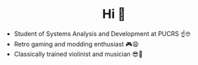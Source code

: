 ### <h1 align="center">Hi 🤠</h1>
- Student of Systems Analysis and Development at PUCRS ☝🤓
- Retro gaming and modding enthusiast 🎮😩
- Classically trained violinist and musician 😎🎻
<!--
**tomilho1/tomilho1** is a ✨ _special_ ✨ repository because its `README.md` (this file) appears on your GitHub profile.

Here are some ideas to get you started:

- 🔭 I’m currently working on ...
- 🌱 I’m currently learning ...
- 👯 I’m looking to collaborate on ...
- 🤔 I’m looking for help with ...
- 💬 Ask me about ...
- 📫 How to reach me: ...
- 😄 Pronouns: ...
- ⚡ Fun fact: ...
-->
